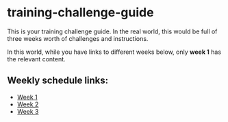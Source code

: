 # training-challenge-guide

This is your training challenge guide. In the real world, this would be full of three weeks worth of challenges and instructions.

In this world, while you have links to different weeks below, only **week 1** has the relevant content.

## Weekly schedule links:

* [Week 1](/week-1)
* [Week 2](/week-2)
* [Week 3](/week-3)
